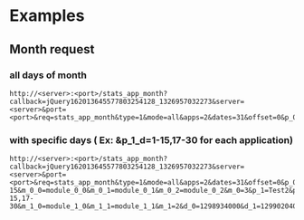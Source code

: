 # Examples

## Month request

### all days of month

    http://<server>:<port>/stats_app_month?callback=jQuery162013645577803254128_1326957032273&server=<server>&port=<port>&req=stats_app_month&type=1&mode=all&apps=2&dates=31&offset=0&p_0=Test1&m_0_0=module_0_0&m_0_1=module_0_1&m_0_2=module_0_2&m_0=3&p_1=Test2&m_1_0=module_1_0&m_1_1=module_1_1&m_1=2&d_0=1298934000&d_1=1299020400&d_2=1299106800&d_3=1299193200&d_4=1299279600&d_5=1299366000&d_6=1299452400&d_7=1299538800&d_8=1299625200&d_9=1299711600&d_10=1299798000&d_11=1299884400&d_12=1299970800&d_13=1300057200&d_14=1300143600&d_15=1300230000&d_16=1300316400&d_17=1300402800&d_18=1300489200&d_19=1300575600&d_20=1300662000&d_21=1300748400&d_22=1300834800&d_23=1300921200&d_24=1301007600&d_25=1301094000&d_26=1301180400&d_27=1301266800&d_28=1301353200&d_29=1301439600&d_30=1301526000&_=1326957032362

### with specific days ( Ex: &p_1_d=1-15,17-30 for each application)
    http://<server>:<port>/stats_app_month?callback=jQuery162013645577803254128_1326957032273&server=<server>&port=<port>&req=stats_app_month&type=1&mode=all&apps=2&dates=31&offset=0&p_0=Test1&p_0_d=1-15&m_0_0=module_0_0&m_0_1=module_0_1&m_0_2=module_0_2&m_0=3&p_1=Test2&p_1_d=1-15,17-30&m_1_0=module_1_0&m_1_1=module_1_1&m_1=2&d_0=1298934000&d_1=1299020400&d_2=1299106800&d_3=1299193200&d_4=1299279600&d_5=1299366000&d_6=1299452400&d_7=1299538800&d_8=1299625200&d_9=1299711600&d_10=1299798000&d_11=1299884400&d_12=1299970800&d_13=1300057200&d_14=1300143600&d_15=1300230000&d_16=1300316400&d_17=1300402800&d_18=1300489200&d_19=1300575600&d_20=1300662000&d_21=1300748400&d_22=1300834800&d_23=1300921200&d_24=1301007600&d_25=1301094000&d_26=1301180400&d_27=1301266800&d_28=1301353200&d_29=1301439600&d_30=1301526000&_=1326957032362